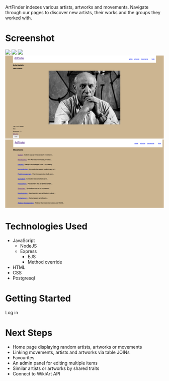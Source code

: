 # <ArtFinder>
ArtFinder indexes various artists, artworks and movements. Navigate through our pages to discover new artists, their works and the groups they worked with.

# Screenshot

![](/images/Screenshot%202023-06-30%20at%2010.50.39%20am.png)
![](images/Screenshot%202023-06-30%20at%2010.50.50%20am.png)
![](images/Screenshot%202023-06-30%20at%2010.51.00%20am.png)
![](images/Screenshot%202023-06-30%20at%2010.51.14%20am.png)
![](/images/Screenshot%202023-06-30%20at%2010.51.21%20am.png)

# Technologies Used

- JavaScript
  - NodeJS
  - Express
    - EJS
    - Method override
- HTML
- CSS
- Postgresql

# Getting Started

Log in 

# Next Steps

- Home page displaying random artists, artworks or movements
- Linking movements, artists and artworks via table JOINs
- Favourites
- An admin panel for editing multiple items
- Similar artists or artworks by shared traits
- Connect to WikiArt API
